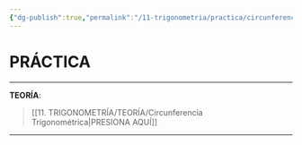 ```yaml
---
{"dg-publish":true,"permalink":"/11-trigonometria/practica/circunferencia-trigonometrica/","tags":["Trigonometría","Práctica"]}
---
```


# PRÁCTICA
---
**TEORÍA**:
>[[11. TRIGONOMETRÍA/TEORÍA/Circunferencia Trigonométrica\|PRESIONA AQUÍ]]

---

